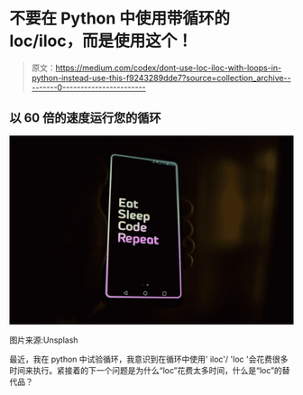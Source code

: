 # 不要在 Python 中使用带循环的 loc/iloc，而是使用这个！

> 原文：<https://medium.com/codex/dont-use-loc-iloc-with-loops-in-python-instead-use-this-f9243289dde7?source=collection_archive---------0----------------------->

## 以 60 倍的速度运行您的循环

![](img/5227167433dd6c070f42a9f444f570ec.png)

图片来源:Unsplash

最近，我在 python 中试验循环，我意识到在循环中使用' iloc'/ 'loc '会花费很多时间来执行。紧接着的下一个问题是为什么“loc”花费太多时间，什么是“loc”的替代品？
